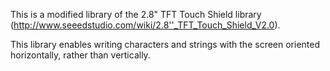 This is a modified library of the 2.8" TFT Touch Shield library (http://www.seeedstudio.com/wiki/2.8''_TFT_Touch_Shield_V2.0).

This library enables writing characters and strings with the screen oriented horizontally, rather than vertically.